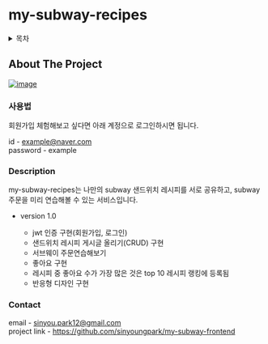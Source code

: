 # my-subway-recipes

<details>
  <summary>목차</summary>
  <ol>
    <li>프로젝트 소개
      <ul>
        <li>사용 스택</li>
      </ul>
    </li>
    <li>Getting Started
      <ul>
        <li>Installation</li>
      </ul>
    </li>
    <li>사용법</li>
    <li>Roadmap</li>
  </ol>
</details>

## About The Project
[![image](https://user-images.githubusercontent.com/45649186/206458472-3aa12e30-7984-4a3d-b666-77e469cad064.png)](http://my-subway-recipes.site/)

### 사용법 
회원가입 체험해보고 싶다면 아래 계정으로 로그인하시면 됩니다. 

id - example@naver.com
<br/>
password - example

### Description
my-subway-recipes는 나만의 subway 샌드위치 레시피를 서로 공유하고, subway 주문을 미리 연습해볼 수 있는 서비스입니다.

+ version 1.0

  * jwt 인증 구현(회원가입, 로그인)
  * 샌드위치 레시피 게시글 올리기(CRUD) 구현 
  * 서브웨이 주문연습해보기 
  * 좋아요 구현 
  * 레시피 중 좋아요 수가 가장 많은 것은 top 10 레시피 랭킹에 등록됨 
  * 반응형 디자인 구현 


### Contact 
email - sinyou.park12@gmail.com
<br/>
project link - https://github.com/sinyoungpark/my-subway-frontend
